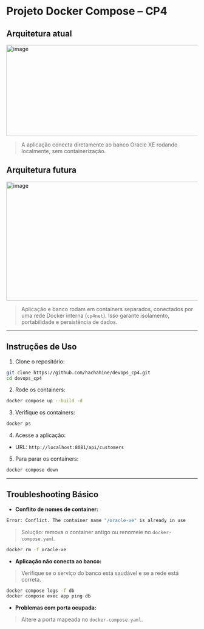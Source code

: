 # Projeto Docker Compose – CP4

## Arquitetura atual
<img width="747" height="240" alt="image" src="https://github.com/user-attachments/assets/d2ed1d13-4461-4683-b2d4-68830717735d" />

> A aplicação conecta diretamente ao banco Oracle XE rodando localmente, sem containerização.

## Arquitetura futura
<img width="901" height="313" alt="image" src="https://github.com/user-attachments/assets/33b8067f-9f14-471b-8ed1-525c9d40dee0" />

> Aplicação e banco rodam em containers separados, conectados por uma rede Docker interna (`cp4net`). Isso garante isolamento, portabilidade e persistência de dados.

---

## Instruções de Uso

1. Clone o repositório:
```bash
git clone https://github.com/hachahine/devops_cp4.git
cd devops_cp4
```

2. Rode os containers:
```bash
docker compose up --build -d
```

3. Verifique os containers:
```bash
docker ps
```

4. Acesse a aplicação:
- URL: `http://localhost:8081/api/customers`  

5. Para parar os containers:
```bash
docker compose down
```
---

## Troubleshooting Básico

- **Conflito de nomes de container:**  
```bash
Error: Conflict. The container name "/oracle-xe" is already in use
```
> Solução: remova o container antigo ou renomeie no `docker-compose.yaml`.
```bash
docker rm -f oracle-xe
```

- **Aplicação não conecta ao banco:**  
> Verifique se o serviço do banco está saudável e se a rede está correta.  
```bash
docker compose logs -f db
docker compose exec app ping db
```

- **Problemas com porta ocupada:**  
> Altere a porta mapeada no `docker-compose.yaml`.


